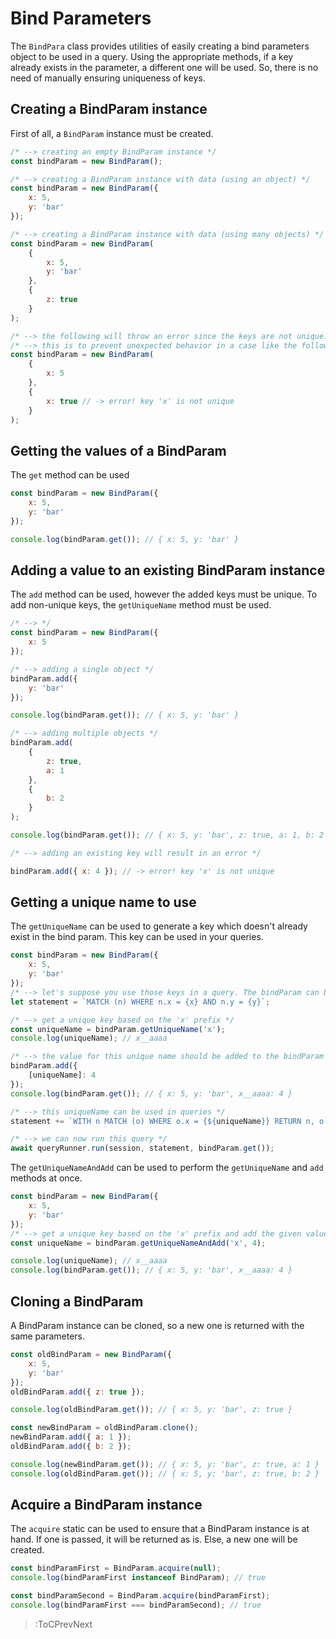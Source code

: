 # Bind Parameters

The `BindPara` class provides utilities of easily creating a bind parameters object to be used in a query. Using the appropriate methods, if a key already exists in the parameter, a different one will be used. So, there is no need of manually ensuring uniqueness of keys.

## Creating a BindParam instance

First of all, a `BindParam` instance must be created.
```js
/* --> creating an empty BindParam instance */
const bindParam = new BindParam();

/* --> creating a BindParam instance with data (using an object) */
const bindParam = new BindParam({
    x: 5,
    y: 'bar'
});

/* --> creating a BindParam instance with data (using many objects) */
const bindParam = new BindParam(
    {
        x: 5,
        y: 'bar'
    },
    {
        z: true
    }
);

/* --> the following will throw an error since the keys are not unique. To add non-unique keys, the `getUniqueName` method must be used */
/* --> this is to prevent unexpected behavior in a case like the following: "n1.x = {x}, n2.x = {x}", where a different value is intended to be used each time */
const bindParam = new BindParam(
    {
        x: 5
    },
    {
        x: true // -> error! key 'x' is not unique
    }
);
```

## Getting the values of a BindParam

The `get` method can be used

```js
const bindParam = new BindParam({
    x: 5,
    y: 'bar'
});

console.log(bindParam.get()); // { x: 5, y: 'bar' }
```

## Adding a value to an existing BindParam instance

The `add` method can be used, however the added keys must be unique. To add non-unique keys, the `getUniqueName` method must be used.

```js
/* --> */
const bindParam = new BindParam({
    x: 5
});

/* --> adding a single object */
bindParam.add({
    y: 'bar'
});

console.log(bindParam.get()); // { x: 5, y: 'bar' }

/* --> adding multiple objects */
bindParam.add(
    {
        z: true,
        a: 1
    },
    {
        b: 2
    }
);

console.log(bindParam.get()); // { x: 5, y: 'bar', z: true, a: 1, b: 2 }

/* --> adding an existing key will result in an error */

bindParam.add({ x: 4 }); // -> error! key 'x' is not unique
```

## Getting a unique name to use

The `getUniqueName` can be used to generate a key which doesn't already exist in the bind param. This key can be used in your queries.

```js
const bindParam = new BindParam({
    x: 5,
    y: 'bar'
});
/* --> let's suppose you use those keys in a query. The bindParam can be used as a parameter when we run it */
let statement = `MATCH (n) WHERE n.x = {x} AND n.y = {y}`;

/* --> get a unique key based on the 'x' prefix */
const uniqueName = bindParam.getUniqueName('x');
console.log(uniqueName); // x__aaaa

/* --> the value for this unique name should be added to the bindParam */
bindParam.add({
    [uniqueName]: 4
});
console.log(bindParam.get()); // { x: 5, y: 'bar', x__aaaa: 4 }

/* --> this uniqueName can be used in queries */
statement += `WITH n MATCH (o) WHERE o.x = {${uniqueName}} RETURN n, o`;

/* --> we can now run this query */
await queryRunner.run(session, statement, bindParam.get());
```

The `getUniqueNameAndAdd` can be used to perform the `getUniqueName` and `add` methods at once.

```js
const bindParam = new BindParam({
    x: 5,
    y: 'bar'
});
/* --> get a unique key based on the 'x' prefix and add the given value to the bindParam */
const uniqueName = bindParam.getUniqueNameAndAdd('x', 4);

console.log(uniqueName); // x__aaaa
console.log(bindParam.get()); // { x: 5, y: 'bar', x__aaaa: 4 }
```

## Cloning a BindParam

A BindParam instance can be cloned, so a new one is returned with the same parameters.

```js
const oldBindParam = new BindParam({
    x: 5,
    y: 'bar'
});
oldBindParam.add({ z: true });

console.log(oldBindParam.get()); // { x: 5, y: 'bar', z: true }

const newBindParam = oldBindParam.clone();
newBindParam.add({ a: 1 });
oldBindParam.add({ b: 2 });

console.log(newBindParam.get()); // { x: 5, y: 'bar', z: true, a: 1 }
console.log(oldBindParam.get()); // { x: 5, y: 'bar', z: true, b: 2 }
```

## Acquire a BindParam instance

The `acquire` static can be used to ensure that a BindParam instance is at hand. If one is passed, it will be returned as is. Else, a new one will be created.

```js
const bindParamFirst = BindParam.acquire(null);
console.log(bindParamFirst instanceof BindParam); // true

const bindParamSecond = BindParam.acquire(bindParamFirst);
console.log(bindParamFirst === bindParamSecond); // true
```

> :ToCPrevNext